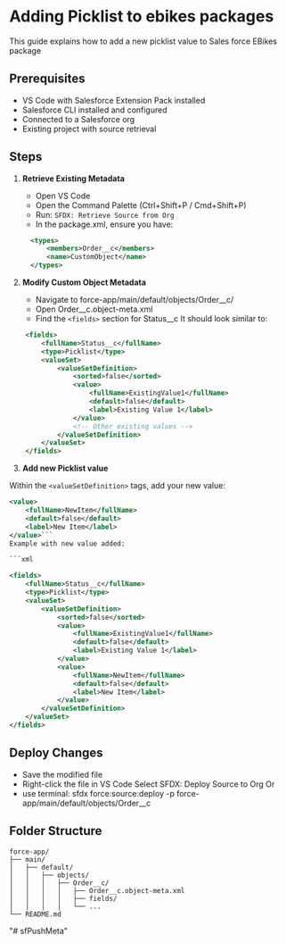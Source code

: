 
# Adding Picklist to ebikes packages

This guide explains how to add a new picklist value to Sales force EBikes package

## Prerequisites

- VS Code with Salesforce Extension Pack installed
- Salesforce CLI installed and configured
- Connected to a Salesforce org
- Existing project with source retrieval

## Steps

1. **Retrieve Existing Metadata**
   - Open VS Code
   - Open the Command Palette (Ctrl+Shift+P / Cmd+Shift+P)
   - Run: `SFDX: Retrieve Source from Org`
   - In the package.xml, ensure you have:

   ```xml
     <types>
         <members>Order__c</members>
         <name>CustomObject</name>
     </types>
2. **Modify Custom Object Metadata**

    - Navigate to force-app/main/default/objects/Order__c/
    - Open Order__c.object-meta.xml
    - Find the `<fields>` section for Status__c
    It should look similar to:

```xml
    <fields>
        <fullName>Status__c</fullName>
        <type>Picklist</type>
        <valueSet>
            <valueSetDefinition>
                <sorted>false</sorted>
                <value>
                    <fullName>ExistingValue1</fullName>
                    <default>false</default>
                    <label>Existing Value 1</label>
                </value>
                <!-- Other existing values -->
            </valueSetDefinition>
        </valueSet>
    </fields>
```

3. **Add new Picklist value**

 Within the `<valueSetDefinition>` tags, add your new value:

```xml
<value>
    <fullName>NewItem</fullName>
    <default>false</default>
    <label>New Item</label>
</value>```
Example with new value added:

```xml

<fields>
    <fullName>Status__c</fullName>
    <type>Picklist</type>
    <valueSet>
        <valueSetDefinition>
            <sorted>false</sorted>
            <value>
                <fullName>ExistingValue1</fullName>
                <default>false</default>
                <label>Existing Value 1</label>
            </value>
            <value>
                <fullName>NewItem</fullName>
                <default>false</default>
                <label>New Item</label>
            </value>
        </valueSetDefinition>
    </valueSet>
</fields>
```

## Deploy Changes

 -   Save the modified file
 -   Right-click the file in VS Code
        Select SFDX: Deploy Source to Org
    Or
 -    use terminal:
     sfdx force:source:deploy -p force-app/main/default/objects/Order__c

## Folder Structure
```plaintext
force-app/
├── main/
│   ├── default/
│   │   ├── objects/
│   │   │   ├── Order__c/
│   │   │   │   ├── Order__c.object-meta.xml
│   │   │   │   ├── fields/
│   │   │   │   └── ...
└── README.md
```




"# sfPushMeta" 
